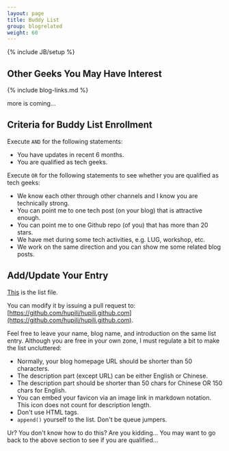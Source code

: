 ```yaml
---
layout: page
title: Buddy List
group: blogrelated
weight: 60
---
```


{% include JB/setup %}

## Other Geeks You May Have Interest

{% include blog-links.md %}

more is coming... 

## Criteria for Buddy List Enrollment 

Execute `AND` for the following statements:

   * You have updates in recent 6 months. 
   * You are qualified as tech geeks. 

Execute `OR` for the following statements to see whether you are qualified as tech geeks:

   * We know each other through other channels and I know you are technically strong.
   * You can point me to one tech post (on your blog) that is attractive enough.
   * You can point me to one Github repo (of you) that has more than 20 stars.
   * We have met during some tech activities, e.g. LUG, workshop, etc.
   * We work on the same direction and you can show me some related blog posts.

## Add/Update Your Entry

[This](https://github.com/hupili/hupili.github.com/blob/master/_includes/blog-links.md)
is the list file.

You can modify it by issuing a pull request to:
[https://github.com/hupili/hupili.github.com](https://github.com/hupili/hupili.github.com).

Feel free to leave your name, blog name, and introduction on the same list entry.
Although you are free in your own zone, I must regulate a bit to make the list uncluttered:

   * Normally, your blog homepage URL should be shorter than 50 characters. 
   * The description part (except URL) can be either English or Chinese.
   * The description part should be shorter than 50 chars for Chinese OR 150 chars for English. 
   * You can embed your favicon via an image link in markdown notation. 
   This icon does not count for description length.
   * Don't use HTML tags.
   * `append()` yourself to the list. Don't be queue jumpers.

Ur? You don't know how to do this?
Are you kidding...
You may want to go back to the above section to see if you are qualified...
